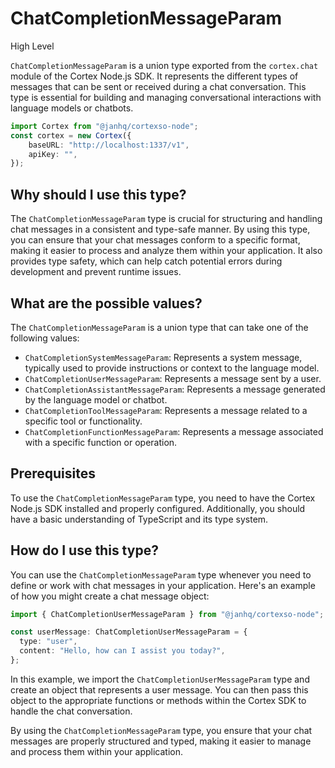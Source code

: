 
  
  # **ChatCompletionMessageParam**

High Level

`ChatCompletionMessageParam` is a union type exported from the `cortex.chat` module of the Cortex Node.js SDK. It represents the different types of messages that can be sent or received during a chat conversation. This type is essential for building and managing conversational interactions with language models or chatbots.

```typescript
import Cortex from "@janhq/cortexso-node";
const cortex = new Cortex({
    baseURL: "http://localhost:1337/v1",
    apiKey: "",
});
```

## Why should I use this type?

The `ChatCompletionMessageParam` type is crucial for structuring and handling chat messages in a consistent and type-safe manner. By using this type, you can ensure that your chat messages conform to a specific format, making it easier to process and analyze them within your application. It also provides type safety, which can help catch potential errors during development and prevent runtime issues.

## What are the possible values?

The `ChatCompletionMessageParam` is a union type that can take one of the following values:

- `ChatCompletionSystemMessageParam`: Represents a system message, typically used to provide instructions or context to the language model.
- `ChatCompletionUserMessageParam`: Represents a message sent by a user.
- `ChatCompletionAssistantMessageParam`: Represents a message generated by the language model or chatbot.
- `ChatCompletionToolMessageParam`: Represents a message related to a specific tool or functionality.
- `ChatCompletionFunctionMessageParam`: Represents a message associated with a specific function or operation.

## Prerequisites

To use the `ChatCompletionMessageParam` type, you need to have the Cortex Node.js SDK installed and properly configured. Additionally, you should have a basic understanding of TypeScript and its type system.

## How do I use this type?

You can use the `ChatCompletionMessageParam` type whenever you need to define or work with chat messages in your application. Here's an example of how you might create a chat message object:

```typescript
import { ChatCompletionUserMessageParam } from "@janhq/cortexso-node";

const userMessage: ChatCompletionUserMessageParam = {
  type: "user",
  content: "Hello, how can I assist you today?",
};
```

In this example, we import the `ChatCompletionUserMessageParam` type and create an object that represents a user message. You can then pass this object to the appropriate functions or methods within the Cortex SDK to handle the chat conversation.

By using the `ChatCompletionMessageParam` type, you ensure that your chat messages are properly structured and typed, making it easier to manage and process them within your application.
  
  